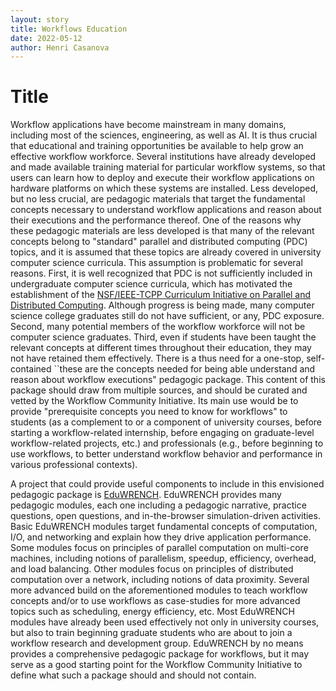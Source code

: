 ```yaml
---
layout: story
title: Workflows Education
date: 2022-05-12
author: Henri Casanova
---
```


# Title

Workflow applications have become mainstream in many domains, including most of the sciences, engineering, as well as AI. It is thus crucial that educational and training opportunities be available to help grow an effective workflow workforce. Several institutions have already developed and made available training material for particular workflow systems, so that users can learn how to deploy and execute their workflow applications on hardware platforms on which these systems are installed. Less developed, but no less crucial, are pedagogic materials that target the fundamental concepts necessary to understand workflow applications and reason about their executions and the performance thereof. One of the reasons why these pedagogic materials are less developed is that many of the relevant concepts belong to "standard" parallel and distributed computing (PDC) topics, and it is assumed that these topics are already covered in university computer science curricula. This assumption is problematic for several reasons. First, it is well recognized that PDC is not sufficiently included in undergraduate computer science curricula, which has motivated the establishment of the [NSF/IEEE-TCPP Curriculum Initiative on Parallel and Distributed Computing](https://tcpp.cs.gsu.edu/curriculum/). Although progress is being made, many computer science college graduates still do not have sufficient, or any, PDC exposure. Second, many potential members of the workflow workforce will not be computer science graduates. Third, even if students have been taught the relevant concepts at different times throughout their education, they may not have retained them effectively. There is a thus need for a one-stop, self-contained ``these are the concepts needed for being able understand and reason about workflow executions" pedagogic package. This content of this package should draw from multiple sources, and should be curated and vetted by the Workflow Community Initiative. Its main use would be to provide "prerequisite concepts you need to know for workflows" to students (as a complement to or a component of university courses, before starting a workflow-related internship, before engaging on graduate-level workflow-related projects, etc.) and professionals (e.g., before beginning to use workflows, to better understand workflow behavior and performance in various professional contexts).

A project that could provide useful components to include in this envisioned pedagogic package is [EduWRENCH](https://eduwrench.org). EduWRENCH provides many pedagogic modules, each one including a pedagogic narrative, practice questions, open questions, and in-the-browser simulation-driven activities. Basic EduWRENCH modules target fundamental concepts of computation, I/O, and networking and explain how they drive application performance. Some modules focus on principles of parallel computation on multi-core machines, including notions of parallelism, speedup, efficiency, overhead, and load balancing. Other modules focus on principles of distributed computation over a network, including notions of data proximity. Several more advanced build on the aforementioned modules to teach workflow concepts and/or to use workflows as case-studies for more advanced topics such as scheduling, energy efficiency, etc. Most EduWRENCH modules have already been used effectively not only in university courses, but also to train beginning graduate students who are about to join a workflow research and development group. EduWRENCH by no means provides a comprehensive pedagogic package for workflows, but it may serve as a good starting point for the Workflow Community Initiative to define what such a package should and should not contain.
